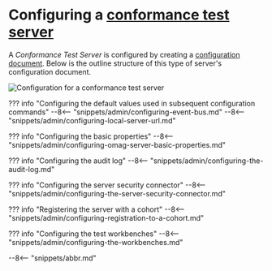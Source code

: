 <!-- SPDX-License-Identifier: CC-BY-4.0 -->
<!-- Copyright Contributors to the Egeria project. -->

# Configuring a [conformance test server](/concepts/conformance-test-server)

A *Conformance Test Server* is configured by creating a [configuration document](/concepts/configuration-document).  Below is the outline structure of this type of server's configuration document.

![Configuration for a conformance test server](/concepts/conformance-test-server.svg)

??? info "Configuring the default values used in subsequent configuration commands"
    --8<-- "snippets/admin/configuring-event-bus.md"
    --8<-- "snippets/admin/configuring-local-server-url.md"

??? info "Configuring the basic properties"
    --8<-- "snippets/admin/configuring-omag-server-basic-properties.md"

??? info "Configuring the audit log"
    --8<-- "snippets/admin/configuring-the-audit-log.md"

??? info "Configuring the server security connector"
    --8<-- "snippets/admin/configuring-the-server-security-connector.md"

??? info "Registering the server with a cohort"
    --8<-- "snippets/admin/configuring-registration-to-a-cohort.md"

??? info "Configuring the test workbenches"
    --8<-- "snippets/admin/configuring-the-workbenches.md"

--8<-- "snippets/abbr.md"
